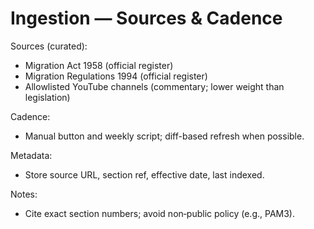 # Ingestion — Sources & Cadence

Sources (curated):
- Migration Act 1958 (official register)
- Migration Regulations 1994 (official register)
- Allowlisted YouTube channels (commentary; lower weight than legislation)

Cadence:
- Manual button and weekly script; diff-based refresh when possible.

Metadata:
- Store source URL, section ref, effective date, last indexed.

Notes:
- Cite exact section numbers; avoid non‑public policy (e.g., PAM3).
